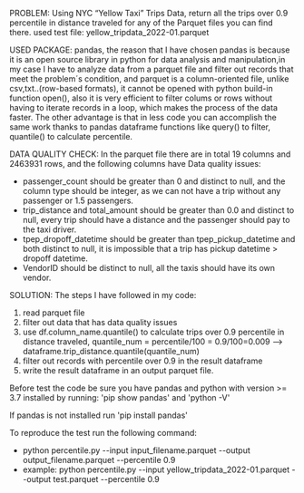 
PROBLEM:
Using NYC “Yellow Taxi” Trips Data, return all the trips over 0.9 percentile in distance traveled for any of the Parquet files you can find there.
used test file: yellow_tripdata_2022-01.parquet

USED PACKAGE: 
pandas, the reason that I have chosen pandas is because it is an open source library in python for data analysis and manipulation,in my case I have to analyze data from a parquet file and filter out records that meet the problem´s condition, and parquet is a column-oriented file, unlike csv,txt..(row-based formats), it cannot be opened with python build-in function open(), also it is very efficient to filter colums or rows without having to iterate records in a loop, which makes the process of the data faster. The other advantage is that in less code you can accomplish the same work thanks to pandas dataframe functions like query() to filter, quantile() to calculate percentile.

DATA QUALITY CHECK:
In the parquet file there are in total 19 columns and 2463931 rows, and the following columns have Data quality issues:
- passenger_count should be greater than 0 and distinct to null, and the column type should be integer, as we can not have a trip without any passenger or 1.5 passengers.
- trip_distance and total_amount should be greater than 0.0 and distinct to null, every trip should have a distance and the passenger should pay to the taxi driver.
- tpep_dropoff_datetime should be greater than tpep_pickup_datetime and both distinct to null, it is impossible that a trip has pickup datetime > dropoff datetime.
- VendorID should be distinct to null, all the taxis should have its own vendor.

SOLUTION:
The steps I have followed in my code:
1. read parquet file
2. filter out data that has data quality issues
3. use df.column_name.quantile() to calculate trips over 0.9 percentile in distance traveled, quantile_num = percentile/100 = 0.9/100=0.009  --> dataframe.trip_distance.quantile(quantile_num)
4. filter out records with percentile over 0.9 in the result dataframe
5. write the result dataframe in an output parquet file.

Before test the code be sure you have pandas and python with version >= 3.7 installed by running: 'pip show pandas' and 'python -V'

If pandas is not installed run 'pip install pandas'

To reproduce the test run the following command:
* python percentile.py --input input_filename.parquet --output output_filename.parquet --percentile 0.9
* example: python percentile.py --input yellow_tripdata_2022-01.parquet --output test.parquet --percentile 0.9